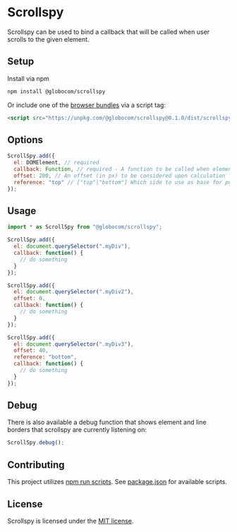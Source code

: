 # Scrollspy

Scrollspy can be used to bind a callback that will be called when user scrolls to the given element.

## Setup

Install via npm

```bash
npm install @globocom/scrollspy
```

Or include one of the [browser bundles](dist/umd) via a script tag:

```html
<script src="https://unpkg.com/@globocom/scrollspy@0.1.0/dist/scrollspy.min.js"></script>
```

## Options

```js
ScrollSpy.add({
  el: DOMElement, // required
  callback: Function, // required - A function to be called when element are scrolled into screen
  offset: 200, // An offset (in px) to be considered upon calculation
  reference: "top" // ["top"|"bottom"] Which side to use as base for position calculation
});
```

## Usage

```js
import * as ScrollSpy from "@globocom/scrollspy";

ScrollSpy.add({
  el: document.querySelector(".myDiv"),
  callback: function() {
    // do something
  }
});

ScrollSpy.add({
  el: document.querySelector(".myDiv2"),
  offset: 0,
  callback: function() {
    // do something
  }
});

ScrollSpy.add({
  el: document.querySelector(".myDiv3"),
  offset: 40,
  reference: "bottom",
  callback: function() {
    // do something
  }
});
```

## Debug

There is also available a debug function that shows element and line borders
that scrollspy are currently listening on:

```js
ScrollSpy.debug();
```

## Contributing

This project utilizes [npm run scripts](https://docs.npmjs.com/misc/scripts). See [package.json](package.json) for available scripts.

## License

Scrollspy is licensed under the [MIT license](LICENSE).

